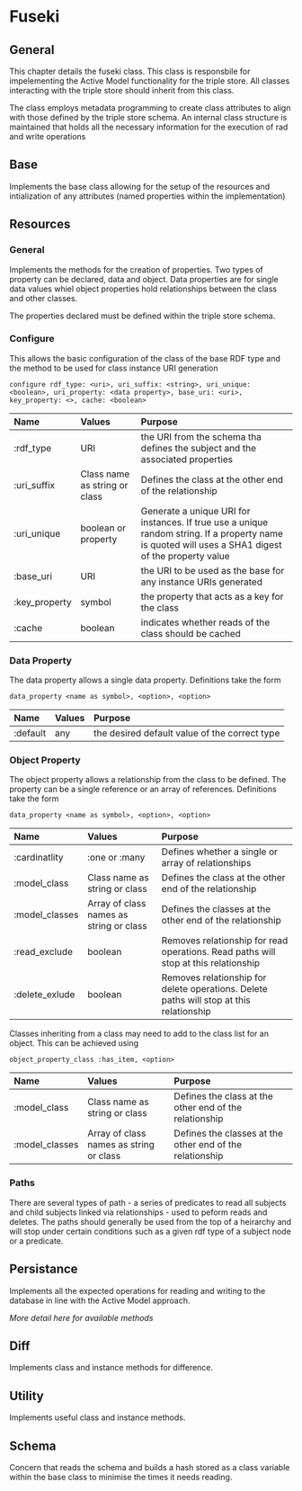 # Fuseki

## General

This chapter details the fuseki class. This class is responsbile for impelementing the Active Model functionality for the triple store. All classes interacting with the triple store should inherit from this class.

The class employs metadata programming to create class attributes to align with those defined by the triple store schema. An internal class structure is maintained that holds all the necessary information for the execution of rad and write operations

## Base

Implements the base class allowing for the setup of the resources and intialization of any attributes (named properties within the implementation)

## Resources

### General

Implements the methods for the creation of properties. Two types of property can be declared, data and object. Data properties are for single data values whiel object properties hold relationships between the class and other classes.

The properties declared must be defined within the triple store schema.

### Configure

This allows the basic configuration of the class of the base RDF type and the method to be used for class instance URI generation

```
configure rdf_type: <uri>, uri_suffix: <string>, uri_unique: <boolean>, uri_property: <data property>, base_uri: <uri>, key_property: <>, cache: <boolean>
```

| Name | Values | Purpose|
| :-- | :-- | :-- |
| :rdf_type | URI | the URI from the schema tha defines the subject and the associated properties |
| :uri_suffix | Class name as string or class | Defines the class at the other end of the relationship |
| :uri_unique | boolean or property | Generate a unique URI for instances. If true use a unique random string. If a property name is quoted will uses a SHA1 digest of the property value |
| :base_uri | URI | the URI to be used as the base for any instance URIs generated |
| :key_property | symbol | the property that acts as a key for the class |
| :cache | boolean | indicates whether reads of the class should be cached |

### Data Property

The data property allows a single data property. Definitions take the form

```
data_property <name as symbol>, <option>, <option>
```

| Name | Values | Purpose|
| :-- | :-- | :-- |
| :default | any | the desired default value of the correct type |

### Object Property

The object property allows a relationship from the class to be defined. The property can be a single reference or an array of references. Definitions take the form

```
data_property <name as symbol>, <option>, <option>
```

| Name | Values | Purpose|
| :-- | :-- | :-- |
| :cardinatlity | :one or :many | Defines whether a single or array of relationships |
| :model_class | Class name as string or class | Defines the class at the other end of the relationship |
| :model_classes | Array of class names as string or class | Defines the classes at the other end of the relationship |
| :read_exclude | boolean | Removes relationship for read operations. Read paths will stop at this relationship |
| :delete_exlude | boolean | Removes relationship for delete operations. Delete paths will stop at this relationship |

Classes inheriting from a class may need to add to the class list for an object. This can be achieved using

```
object_property_class :has_item, <option> 
```

| Name | Values | Purpose|
| :-- | :-- | :-- |
| :model_class | Class name as string or class | Defines the class at the other end of the relationship |
| :model_classes | Array of class names as string or class | Defines the classes at the other end of the relationship |

### Paths

There are several types of path - a series of predicates to read all subjects and child subjects linked via relationships - used to peform reads and deletes. The paths should generally be used from the top of a heirarchy and will stop under certain conditions such as a given rdf type of a subject node or a predicate.

## Persistance

Implements all the expected operations for reading and writing to the database in line with the Active Model approach.

_More detail here for available methods_

## Diff

Implements class and instance methods for difference.

## Utility

Implements useful class and instance methods.

## Schema

Concern that reads the schema and builds a hash stored as a class variable within the base class to minimise the times it needs reading.